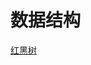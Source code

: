 # 数据结构

[红黑树](notes/tech/%E8%BD%AF%E4%BB%B6%E6%8A%80%E6%9C%AF/%E6%95%B0%E6%8D%AE%E7%BB%93%E6%9E%84/%E7%BA%A2%E9%BB%91%E6%A0%91.md)